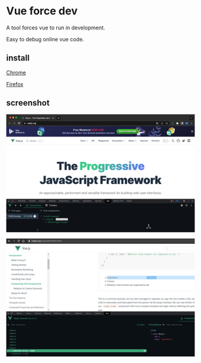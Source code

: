 # Vue force dev

A tool forces vue to run in development.

Easy to debug online vue code.

## install

[Chrome](https://chrome.google.com/webstore/detail/oohfffedbkbjnbpbbedapppafmlnccmb/reviews)

[Firefox](https://addons.mozilla.org/en-US/firefox/addon/vue-force-dev/)

## screenshot

![](./docs/screenshot-vue3.png)

![](./docs/screenshot-vue2.png)
